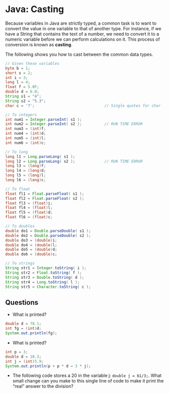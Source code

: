 # Java: Casting

Because variables in Java are strictly typed, a common task is to want to convert the value in one variable to that of another type. For instance, if we have a String that contains the text of a number, we need to convert it to a numeric variable before we can perform calculations on it.  This process of conversion is known as **casting**.

The following shows you how to cast between the common data types.

```java
// Given these variables
byte b = 1;
short s = 2;
int i = 3;
long l = 4;
float f = 5.0F;
double d = 6.0;
String s1 = "4";
String s2 = "5.3";
char c = '7';                               // Single quotes for char

// To integers
int num1 = Integer.parseInt( s1 ); 
int num2 = Integer.parseInt( s2 );          // RUN TIME ERROR
int num3 = (int)f;
int num4 = (int)d;
int num5 = (int)l;
int num6 = (int)c;

// To long
long l1 = Long.parseLong( s1 ); 
long l2 = Long.parseLong( s2 );             // RUN TIME ERROR
long l3 = (long)f;
long l4 = (long)d;
long l5 = (long)l;
long l6 = (long)c;

// To float
float fl1 = Float.parseFloat( s1 ); 
float fl2 = Float.parseFloat( s2 ); 
float fl3 = (float)i;
float fl4 = (float)l;
float fl5 = (float)d;
float fl6 = (float)c;

// To doubles
double do1 = Double.parseDouble( s1 ); 
double do2 = Double.parseDouble( s2 ); 
double do3 = (double)i;
double do4 = (double)l;
double do5 = (double)d;
double do6 = (double)c;

// To strings
String str1 = Integer.toString( i ); 
String str2 = Float.toString( f ); 
String str3 = Double.toString( d ); 
String str4 = Long.toString( l ); 
String str5 = Character.toString( c );
```

## Questions

* What is printed?

```java
double d = 78.1; 
int fg = (int)d;
System.out.println(fg);
```

* What is printed?

```java
int p = 3;
double d = 10.3;
int j = (int)5.9;
System.out.println(p + p * d – 3 * j);
```

* The following code stores a 20 in the variable j: `double j = 61/3;`. What small change can you make to this single line of code to make it print the “real” answer to the division?


